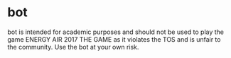 # bot

bot is intended for academic purposes and should not be used to play the game ENERGY AIR 2017 THE GAME as it violates the TOS and is unfair to the community. Use the bot at your own risk.
